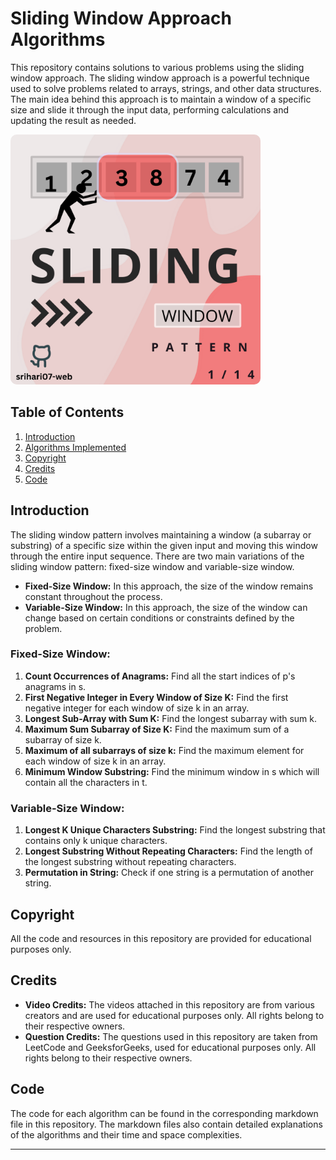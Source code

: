 # Sliding Window Approach Algorithms

This repository contains solutions to various problems using the sliding window approach. The sliding window approach is a powerful technique used to solve problems related to arrays, strings, and other data structures. The main idea behind this approach is to maintain a window of a specific size and slide it through the input data, performing calculations and updating the result as needed.


<img src="Sliding Window Poster.png" alt="Sliding Window Poster" width="400" height="400" style="border-radius: 10px;" />



## Table of Contents

1. [Introduction](#introduction)
2. [Algorithms Implemented](#algorithms-implemented)
3. [Copyright](#copyright)
4. [Credits](#credits)
5. [Code](#code)

## Introduction

The sliding window pattern involves maintaining a window (a subarray or substring) of a specific size within the given input and moving this window through the entire input sequence. There are two main variations of the sliding window pattern: fixed-size window and variable-size window.

- **Fixed-Size Window:** In this approach, the size of the window remains constant throughout the process.
- **Variable-Size Window:** In this approach, the size of the window can change based on certain conditions or constraints defined by the problem.


### Fixed-Size Window:

1. **Count Occurrences of Anagrams:** Find all the start indices of p's anagrams in s.
2. **First Negative Integer in Every Window of Size K:** Find the first negative integer for each window of size k in an array.
3. **Longest Sub-Array with Sum K:** Find the longest subarray with sum k.
4. **Maximum Sum Subarray of Size K:** Find the maximum sum of a subarray of size k.
5. **Maximum of all subarrays of size k:** Find the maximum element for each window of size k in an array.
6. **Minimum Window Substring:** Find the minimum window in s which will contain all the characters in t.

### Variable-Size Window:

1. **Longest K Unique Characters Substring:** Find the longest substring that contains only k unique characters.
2. **Longest Substring Without Repeating Characters:** Find the length of the longest substring without repeating characters.
3. **Permutation in String:** Check if one string is a permutation of another string.


## Copyright

All the code and resources in this repository are provided for educational purposes only.

## Credits

- **Video Credits:** The videos attached in this repository are from various creators and are used for educational purposes only. All rights belong to their respective owners.
- **Question Credits:** The questions used in this repository are taken from LeetCode and GeeksforGeeks, used for educational purposes only. All rights belong to their respective owners.

## Code

The code for each algorithm can be found in the corresponding markdown file in this repository. The markdown files also contain detailed explanations of the algorithms and their time and space complexities.

---

